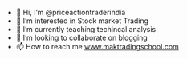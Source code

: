 - 👋 Hi, I’m @priceactiontraderindia
- 👀 I’m interested in Stock market Trading
- 🌱 I’m currently teaching techincal analysis
- 💞️ I’m looking to collaborate on blogging
- 📫 How to reach me www.maktradingschool.com

<!---
priceactiontraderindia/priceactiontraderindia is a ✨ special ✨ repository because its `README.md` (this file) appears on your GitHub profile.
You can click the Preview link to take a look at your changes.
--->
